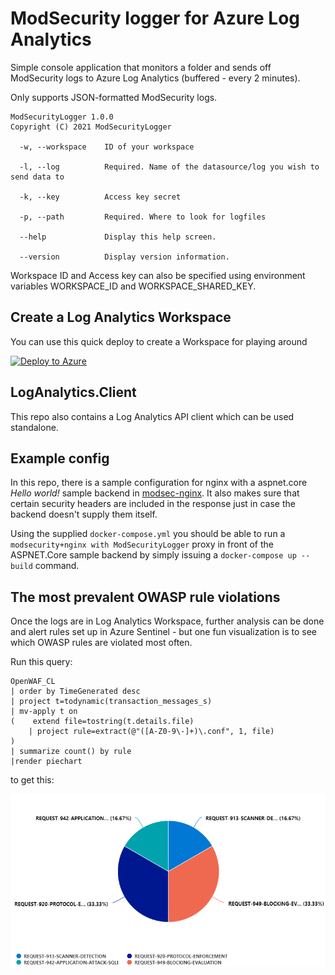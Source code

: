 # ModSecurity logger for Azure Log Analytics

Simple console application that monitors a folder and sends off ModSecurity logs to Azure Log Analytics (buffered - every 2 minutes).

Only supports JSON-formatted ModSecurity logs.

```text
ModSecurityLogger 1.0.0
Copyright (C) 2021 ModSecurityLogger

  -w, --workspace    ID of your workspace

  -l, --log          Required. Name of the datasource/log you wish to send data to

  -k, --key          Access key secret

  -p, --path         Required. Where to look for logfiles

  --help             Display this help screen.

  --version          Display version information.
```

Workspace ID and Access key can also be specified using environment variables WORKSPACE_ID and WORKSPACE_SHARED_KEY.

## Create a Log Analytics Workspace

You can use this quick deploy to create a Workspace for playing around

[![Deploy to Azure](https://aka.ms/deploytoazurebutton)](https://portal.azure.com/#create/Microsoft.Template/uri/https%3A%2F%2Fraw%2Egithubusercontent%2Ecom%2FFrodeHus%2Fmodsecurity%2Dloganalytics%2Fmain%2Ftemplates%2Fazure%2Ddeploy%2Ejson)

## LogAnalytics.Client

This repo also contains a Log Analytics API client which can be used standalone.

## Example config

In this repo, there is a sample configuration for nginx with a aspnet.core _Hello world!_ sample backend in [modsec-nginx](modsec-nginx).
It also makes sure that certain security headers are included in the response just in case the backend doesn't supply them itself.

Using the supplied `docker-compose.yml` you should be able to run a `modsecurity+nginx with ModSecurityLogger` proxy in front of the ASPNET.Core sample backend by simply issuing a `docker-compose up --build` command.

## The most prevalent OWASP rule violations

Once the logs are in Log Analytics Workspace, further analysis can be done and alert rules set up in Azure Sentinel - but one fun visualization is to see which OWASP rules are violated most often.

Run this query:

```kql
OpenWAF_CL
| order by TimeGenerated desc
| project t=todynamic(transaction_messages_s)
| mv-apply t on
(    extend file=tostring(t.details.file)
    | project rule=extract(@"([A-Z0-9\-]+)\.conf", 1, file)
)
| summarize count() by rule
|render piechart 
```

to get this:

![Most violated OWASP rules](docs/owasp-modsec.png)
